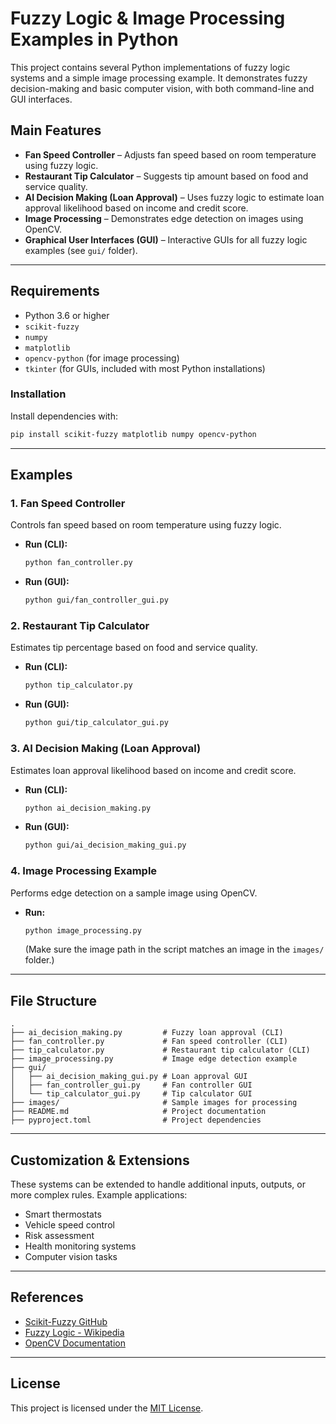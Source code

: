 # Fuzzy Logic & Image Processing Examples in Python

This project contains several Python implementations of fuzzy logic systems and a simple image processing example. It demonstrates fuzzy decision-making and basic computer vision, with both command-line and GUI interfaces.

## Main Features

- **Fan Speed Controller** – Adjusts fan speed based on room temperature using fuzzy logic.
- **Restaurant Tip Calculator** – Suggests tip amount based on food and service quality.
- **AI Decision Making (Loan Approval)** – Uses fuzzy logic to estimate loan approval likelihood based on income and credit score.
- **Image Processing** – Demonstrates edge detection on images using OpenCV.
- **Graphical User Interfaces (GUI)** – Interactive GUIs for all fuzzy logic examples (see `gui/` folder).

---

## Requirements

- Python 3.6 or higher
- `scikit-fuzzy`
- `numpy`
- `matplotlib`
- `opencv-python` (for image processing)
- `tkinter` (for GUIs, included with most Python installations)

### Installation

Install dependencies with:

```bash
pip install scikit-fuzzy matplotlib numpy opencv-python
```

---

## Examples

### 1. Fan Speed Controller
Controls fan speed based on room temperature using fuzzy logic.
- **Run (CLI):**
  ```bash
  python fan_controller.py
  ```
- **Run (GUI):**
  ```bash
  python gui/fan_controller_gui.py
  ```

### 2. Restaurant Tip Calculator
Estimates tip percentage based on food and service quality.
- **Run (CLI):**
  ```bash
  python tip_calculator.py
  ```
- **Run (GUI):**
  ```bash
  python gui/tip_calculator_gui.py
  ```

### 3. AI Decision Making (Loan Approval)
Estimates loan approval likelihood based on income and credit score.
- **Run (CLI):**
  ```bash
  python ai_decision_making.py
  ```
- **Run (GUI):**
  ```bash
  python gui/ai_decision_making_gui.py
  ```

### 4. Image Processing Example
Performs edge detection on a sample image using OpenCV.
- **Run:**
  ```bash
  python image_processing.py
  ```
  (Make sure the image path in the script matches an image in the `images/` folder.)

---

## File Structure

```
.
├── ai_decision_making.py         # Fuzzy loan approval (CLI)
├── fan_controller.py             # Fan speed controller (CLI)
├── tip_calculator.py             # Restaurant tip calculator (CLI)
├── image_processing.py           # Image edge detection example
├── gui/
│   ├── ai_decision_making_gui.py # Loan approval GUI
│   ├── fan_controller_gui.py     # Fan controller GUI
│   └── tip_calculator_gui.py     # Tip calculator GUI
├── images/                       # Sample images for processing
├── README.md                     # Project documentation
├── pyproject.toml                # Project dependencies
```

---

## Customization & Extensions

These systems can be extended to handle additional inputs, outputs, or more complex rules. Example applications:

- Smart thermostats
- Vehicle speed control
- Risk assessment
- Health monitoring systems
- Computer vision tasks

---

## References

- [Scikit-Fuzzy GitHub](https://github.com/scikit-fuzzy/scikit-fuzzy)
- [Fuzzy Logic - Wikipedia](https://en.wikipedia.org/wiki/Fuzzy_logic)
- [OpenCV Documentation](https://docs.opencv.org/)

---

## License

This project is licensed under the [MIT License](LICENSE).


